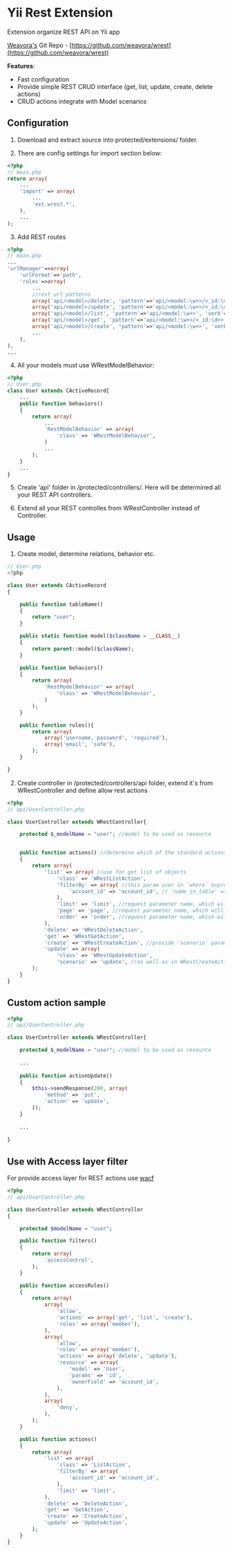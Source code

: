 Yii Rest Extension
===================

Extension organize REST API on Yii app 

[Weavora's](http://weavora.com) Git Repo - [https://github.com/weavora/wrest](https://github.com/weavora/wrest)

**Features**:

* Fast configuration
* Provide simple REST CRUD interface (get, list, update, create, delete actions)
* CRUD actions integrate with Model scenarios

Configuration
-----

1) Download and extract source into protected/extensions/ folder.

2) There are config settings for import section below:

```php
<?php
// main.php
return array(
	...
	'import' => array(
		...
		'ext.wrest.*',
	),
	...
);
```

3) Add REST routes

```php
<?php
// main.php
...
'urlManager'=>array(
	'urlFormat'=>'path',
	'rules'=>array(
		...
		//rest url patterns
		array('api/<model>/delete', 'pattern'=>'api/<model:\w+>/<_id:\d+>', 'verb'=>'DELETE'),
		array('api/<model>/update', 'pattern'=>'api/<model:\w+>/<_id:\d+>', 'verb'=>'PUT'),
		array('api/<model>/list', 'pattern'=>'api/<model:\w+>', 'verb'=>'GET'),
		array('api/<model>/get', 'pattern'=>'api/<model:\w+>/<_id:\d+>', 'verb'=>'GET'),
		array('api/<model>/create', 'pattern'=>'api/<model:\w+>', 'verb'=>'POST'),
		...
	),
),
...
```

4) All your models must use WRestModelBehavior:

```php
<?php
// User.php
class User extends CActiveRecord{
	...
	public function behaviors()
	{
		return array(
			...
			'RestModelBehavior' => array(
				'class' => 'WRestModelBehavior',
			)
			...
		);
	}
	...
}
```

5) Create 'api' folder in /protected/controllers/. Here will be determined all your REST API controllers.

6) Extend all your REST controlles from WRestController instead of Controller.

Usage
-----

1) Create model, determine relations, behavior etc.

```php
// User.php
<?php

class User extends CActiveRecord
{

	public function tableName()
	{
		return "user";
	}

	public static function model($className = __CLASS__)
	{
		return parent::model($className);
	}

	public function behaviors()
	{
		return array(
			'RestModelBehavior' => array(
				'class' => 'WRestModelBehavior',
			)
		);
	}

	public function rules(){
		return array(
			array('username, password', 'required'),
			array('email', 'safe'),
		);
	}

}
```

2) Create controller in /protected/controllers/api folder, extend it's from WRestController and define allow rest actions

```php
<?php 
// api/UserController.php

class UserController extends WRestController{

	protected $_modelName = "user"; //model to be used as resource


	public function actions() //determine which of the standard actions will support the controller
	{
		return array(
			'list' => array( //use for get list of objects
				'class' => 'WRestListAction',
				'filterBy' => array( //this param user in `where` expression when forming an db query
					'account_id' => 'account_id', // 'name_in_table' => 'request_param_name'
				),
				'limit' => 'limit', //request parameter name, which will contain limit of object
				'page' => 'page', //request parameter name, which will contain requested page num
				'order' => 'order', //request parameter name, which will contain ordering for sort
			),
			'delete' => 'WRestDeleteAction',
			'get' => 'WRestGetAction',
			'create' => 'WRestCreateAction', //provide 'scenario' param
			'update' => array(
				'class' => 'WRestUpdateAction',
				'scenario' => 'update', //as well as in WRestCreateAction optional param
		);
	}
}
```


Custom action sample
--------------------

```php
<?php
// api/UserController.php

class UserController extends WRestController{

	protected $_modelName = "user"; //model to be used as resource
	
	...
	
	public function actionUpdate()
	{
		$this->sendResponse(200, array(
			'method' => 'put',
			'action' => 'update',
		));
	}
	
	...
	
}
```

Use with Access layer filter
-----------------

For provide access layer for REST actions use [wacf](https://github.com/weavora/yii-wacf)

```php
<?php
// api/UserController.php

class UserController extends WRestController
{

	protected $modelName = "user";

	public function filters()
	{
		return array(
			'accessControl',
		);
	}

	public function accessRules()
	{
		return array(
			array(
				'allow',
				'actions' => array('get', 'list', 'create'),
				'roles' => array('member'),
			),
			array(
				'allow',
				'roles' => array('member'),
				'actions' => array('delete', 'update'),
				'resource' => array(
					'model' => 'User',
					'params' => 'id',
					'ownerField' => 'account_id',
				),
			),
			array(
				'deny',
			),
		);
	}

	public function actions()
	{
		return array(
			'list' => array(
				'class' => 'ListAction',
				'filterBy' => array(
					'account_id' => 'account_id',
				),
				'limit' => 'limit',
			),
			'delete' => 'DeleteAction',
			'get' => 'GetAction',
			'create' => 'CreateAction',
			'update' => 'UpdateAction',
		);
	}
}
```